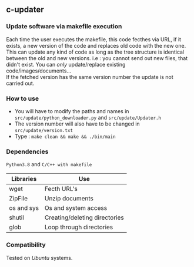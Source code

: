 ## c-updater

### Update software via makefile execution  

Each time the user executes the makefile, this code fecthes via URL, if it exists, a new version of the code and replaces old code with the new one. <br> 
This can update any kind of code as long as the tree structure is identical between the old and new versions. i.e : you cannot send out new files, that didn't exist. You can _only_ update/replace existing code/images/documents... <br>
If the fetched version has the same version number the update is not carried out. <br>

### How to use
 - You will have to modify the paths and names in ```src/update/python_downloader.py``` and  ```src/update/Updater.h``` <br>
 - The version number will also have to be changed in ```src/update/version.txt``` <br>
 - Type : ```make clean && make && ./bin/main``` <br>

### Dependencies

```Python3.8``` and ```C/C++ with makefile```

Libraries          | Use                            | 
------------------ | ------------------------------ | 
wget               | Fecth URL's                    |    
ZipFile            | Unzip documents                |
os and sys         | Os and system access           | 
shutil             | Creating/deleting directories  |
glob               | Loop through directories       | 
   
                                            

### Compatibility

Tested on _Ubuntu_ systems.

